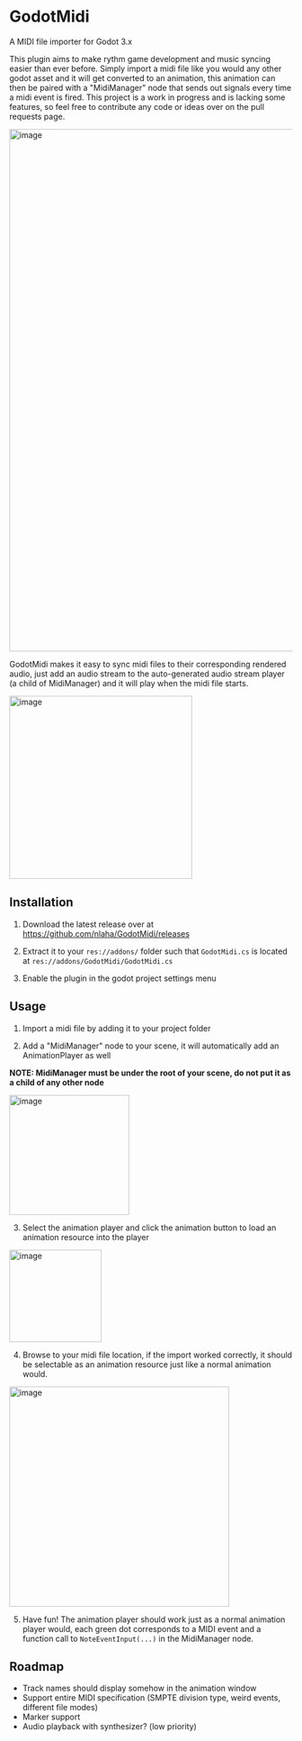 # GodotMidi
A MIDI file importer for Godot 3.x

This plugin aims to make rythm game development and music syncing easier than ever before. Simply import a midi file like you would any other godot asset and it will get converted to an animation, this animation can then be paired with a "MidiManager" node that sends out signals every time a midi event is fired. This project is a work in progress and is lacking some features, so feel free to contribute any code or ideas over on the pull requests page.

<img width="928" alt="image" src="https://user-images.githubusercontent.com/10292944/209430133-356d68e8-1399-49c2-aace-00449e016006.png">

GodotMidi makes it easy to sync midi files to their corresponding rendered audio, just add an audio stream to the auto-generated audio stream player (a child of MidiManager) and it will play when the midi file starts.

<img width="325" alt="image" src="https://user-images.githubusercontent.com/10292944/209430189-eb94371b-b78c-4fda-8f2d-e694ec6fabe4.png">

## Installation

1. Download the latest release over at https://github.com/nlaha/GodotMidi/releases

2. Extract it to your `res://addons/` folder such that `GodotMidi.cs` is located at `res://addons/GodotMidi/GodotMidi.cs`

3. Enable the plugin in the godot project settings menu

## Usage

1. Import a midi file by adding it to your project folder

2. Add a "MidiManager" node to your scene, it will automatically add an AnimationPlayer as well

**NOTE: MidiManager must be under the root of your scene, do not put it as a child of any other node**

<img width="213" alt="image" src="https://user-images.githubusercontent.com/10292944/209430279-a2897206-9d93-4072-8b84-cf3cb9e3f16d.png">

3. Select the animation player and click the animation button to load an animation resource into the player

<img width="164" alt="image" src="https://user-images.githubusercontent.com/10292944/209430316-0de7f136-a876-4a44-9f73-25763b238774.png">

4. Browse to your midi file location, if the import worked correctly, it should be selectable as an animation resource just like a normal animation would.

<img width="391" alt="image" src="https://user-images.githubusercontent.com/10292944/209430341-31bc7db6-b14b-497f-b584-f21a8361e6a7.png">

5. Have fun! The animation player should work just as a normal animation player would, each green dot corresponds to a MIDI event and a function call to `NoteEventInput(...)` in the MidiManager node.

## Roadmap

- Track names should display somehow in the animation window
- Support entire MIDI specification (SMPTE division type, weird events, different file modes)
- Marker support
- Audio playback with synthesizer? (low priority)

